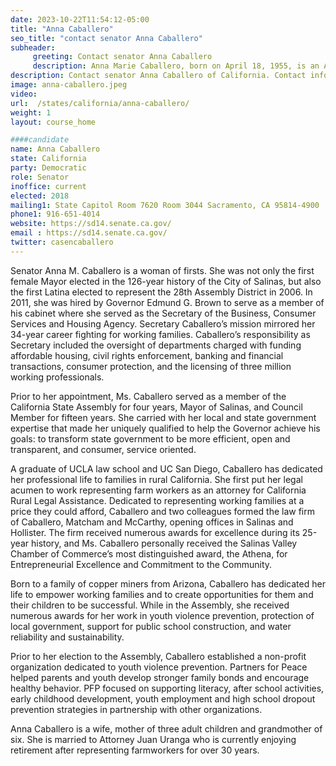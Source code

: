 ```yaml
---
date: 2023-10-22T11:54:12-05:00
title: "Anna Caballero"
seo_title: "contact senator Anna Caballero"
subheader:
     greeting: Contact senator Anna Caballero
     description: Anna Marie Caballero, born on April 18, 1955, is an American politician currently serving in the California State Senate. As a Democrat, she represents the 14th State Senate district, encompassing Merced, Madera, and Fresno Counties, along with a portion of the Central Valley.
description: Contact senator Anna Caballero of California. Contact information for Anna Caballero includes email address, phone number, and mailing address.
image: anna-caballero.jpeg
video:
url:  /states/california/anna-caballero/
weight: 1
layout: course_home

####candidate
name: Anna Caballero
state: California
party: Democratic
role: Senator
inoffice: current
elected: 2018
mailing1: State Capitol Room 7620 Room 3044 Sacramento, CA 95814-4900
phone1: 916-651-4014
website: https://sd14.senate.ca.gov/
email : https://sd14.senate.ca.gov/
twitter: casencaballero
---
```


Senator Anna M. Caballero is a woman of firsts. She was not only the first female Mayor elected in the 126-year history of the City of Salinas, but also the first Latina elected to represent the 28th Assembly District in 2006. In 2011, she was hired by Governor Edmund G. Brown to serve as a member of his cabinet where she served as the Secretary of the Business, Consumer Services and Housing Agency. Secretary Caballero’s mission mirrored her 34-year career fighting for working families. Caballero’s responsibility as Secretary included the oversight of departments charged with funding affordable housing, civil rights enforcement, banking and financial transactions, consumer protection, and the licensing of three million working professionals.

Prior to her appointment, Ms. Caballero served as a member of the California State Assembly for four years, Mayor of Salinas, and Council Member for fifteen years. She carried with her local and state government expertise that made her uniquely qualified to help the Governor achieve his goals: to transform state government to be more efficient, open and transparent, and consumer, service oriented.

A graduate of UCLA law school and UC San Diego, Caballero has dedicated her professional life to families in rural California. She first put her legal acumen to work representing farm workers as an attorney for California Rural Legal Assistance. Dedicated to representing working families at a price they could afford, Caballero and two colleagues formed the law firm of Caballero, Matcham and McCarthy, opening offices in Salinas and Hollister. The firm received numerous awards for excellence during its 25-year history, and Ms. Caballero personally received the Salinas Valley Chamber of Commerce’s most distinguished award, the Athena, for Entrepreneurial Excellence and Commitment to the Community.

Born to a family of copper miners from Arizona, Caballero has dedicated her life to empower working families and to create opportunities for them and their children to be successful. While in the Assembly, she received numerous awards for her work in youth violence prevention, protection of local government, support for public school construction, and water reliability and sustainability.

Prior to her election to the Assembly, Caballero established a non-profit organization dedicated to youth violence prevention. Partners for Peace helped parents and youth develop stronger family bonds and encourage healthy behavior. PFP focused on supporting literacy, after school activities, early childhood development, youth employment and high school dropout prevention strategies in partnership with other organizations.

Anna Caballero is a wife, mother of three adult children and grandmother of six. She is married to Attorney Juan Uranga who is currently enjoying retirement after representing farmworkers for over 30 years.
